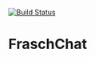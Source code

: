[![Build Status](https://travis-ci.org/fschumann1211/FraschChat.svg?branch=develop)](https://travis-ci.org/fschumann1211/FraschChat)

# FraschChat
